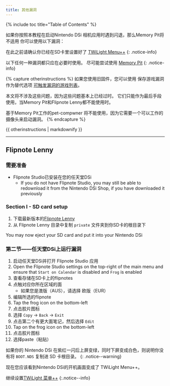 ```yaml
---
title: 其他漏洞
---
```


{% include toc title="Table of Contents" %}

如果你按照本教程在启动Nintendo DSi 相机应用时遇到闪退，那么Memory Pit将不适用 你可以使用以下漏洞：

在此之前请确认你已经在SD卡里设置好了 [TWiLight Menu++](launching-the-exploit#twilight-menu)
{: .notice-info}

以下任何一种漏洞都只应在必要时使用。 尽可能尝试使用 [Memory Pit](launching-the-exploit)
{: .notice-info}

{% capture otherinstructions %}
如果您使用旧固件，您可以使用 保存游戏漏洞 作为替代选项 [可触发漏洞的游戏列表](https://dsibrew.org/wiki/DSi_exploits#DSiWare(True_DSi-Mode)_Exploits)。

本文将不涉及这些问题，因为这些问题基本上已经过时。 它们只能作为最后手段使用，当Memory Pit和Flipnote Lenny都不能使用时。

基于Memory Pit工作的pet-compwner 将不能使用，因为它需要一个可以工作的摄像头来启动漏洞。
{% endcapture %}

<div class="notice--primary">{{ otherinstructions | markdownify }}</div>

---

## Flipnote Lenny
### 需要准备
- Flipnote Studio已安装在您的任天堂DSi
   - If you do not have Flipnote Studio, you may still be able to redownload it from the Nintendo DSi Shop, if you have downloaded it previously

### Section I - SD card setup
1. 下载最新版本的[Flipnote Lenny](https://davejmurphy.com/%CD%A1-%CD%9C%CA%96-%CD%A1/)
1. 从 Flipnote Lenny 目录中复制 `private` 文件夹到你SD卡的根目录下

You may now eject your SD card and put it into your Nintendo DSi

### 第二节——任天堂DSi上运行漏洞

1. 启动任天堂DSi并打开 Flipnote Studio 应用
1. Open the Flipnote Studio settings on the top-right of the main menu and ensure that `Start on Calendar` is disabled and `Frog` is enabled
1. 查看存储在SD卡上的flipnotes
1. 点触对应你所在区域的面
   - 如果您是澳版（AUS），请选择 欧版（EUR）
1. 编辑所选的flipnote
1. Tap the frog icon on the bottom-left
1. 点击胶片图标
1. 选择 `Copy` -> `Back` -> `Exit`
1. 点击第二个有更大面笔记，然后选择 `Edit`
1. Tap on the frog icon on the bottom-left
1. 点击胶片图标
1. 选择paste（粘贴）

如果你的 Nintendo DSi 在紫红一闪后上屏变绿，同时下屏变成白色，则说明你没有将 `BOOT.NDS` 复制进 SD 卡根目录。
{: .notice--warning}

现在您应该看到Nintendo DSi的开机画面变成了 TWiLight Menu++。

继续设置[TWiLight 菜单++](/launching-the-exploit#section-iii---configuring-twilight-menu)
{:.notice--info}
